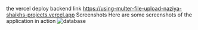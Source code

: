 the vercel deploy backend link https://using-multer-file-upload-naziya-shaikhs-projects.vercel.app
Screenshots
Here are some screenshots of the application in action
![database](https://github.com/user-attachments/assets/ddfe9014-50d9-4dce-bbb9-4e846f1b3c55)
